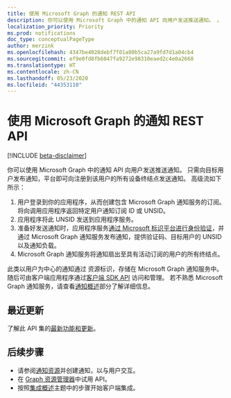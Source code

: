 ```yaml
---
title: 使用 Microsoft Graph 的通知 REST API
description: 你可以使用 Microsoft Graph 中的通知 API 向用户发送推送通知。 。
localization_priority: Priority
ms.prod: notifications
doc_type: conceptualPageType
author: merzink
ms.openlocfilehash: 4347be4028debf7f01a80b5ca27a9fd7d1a04cb4
ms.sourcegitcommit: ef9e0fd8fb6047fa9272e98310eaed2c4e0a2660
ms.translationtype: HT
ms.contentlocale: zh-CN
ms.lasthandoff: 05/23/2020
ms.locfileid: "44353110"
---
```

# <a name="use-the-notifications-rest-api-in-microsoft-graph"></a>使用 Microsoft Graph 的通知 REST API

[!INCLUDE [beta-disclaimer](../../includes/beta-disclaimer.md)]

你可以使用 Microsoft Graph 中的通知 API 向用户发送推送通知。 只需向目标用户发布通知，平台即可向注册到该用户的所有设备终结点发送通知。 高级流如下所示：

1. 用户登录到你的应用程序，从而创建包含 Microsoft Graph 通知服务的订阅。 将向调用应用程序返回特定用户通知订阅 ID 或 UNSID。
2. 应用程序将此 UNSID 发送到应用程序服务。
3. 准备好发送通知时，应用程序服务[通过 Microsoft 标识平台进行身份验证](https://docs.microsoft.com/azure/active-directory/develop/v1-oauth2-client-creds-grant-flow)，并通过 Microsoft Graph 通知服务发布通知，提供验证码、目标用户的 UNSID 以及通知负载。
4. Microsoft Graph 通知服务将通知扇出至具有活动订阅的用户的所有终结点。  

此类以用户为中心的通知通过 [](../resources/projectrome-notification.md) 资源标识，存储在 Microsoft Graph 通知服务中。 随后可由客户端应用程序通过[客户端 SDK API](https://aka.ms/GNSDK) 访问和管理。 若不熟悉 Microsoft Graph 通知服务，请查看[通知概述](https://docs.microsoft.com/graph/notifications-concept-overview)部分了解详细信息。    

## <a name="whats-new"></a>最近更新
了解此 API 集的[最新功能和更新](/graph/whats-new-overview)。

## <a name="next-steps"></a>后续步骤
- 请参阅[通知资源](../resources/projectrome-notification.md)并创建通知，以与用户交互。 
- 在 [Graph 资源管理器](https://developer.microsoft.com/graph/graph-explorer)中试用 API。
- 按照[集成概述](/graph/notifications-integration-e2e-overview)主题中的步骤开始客户端集成。
